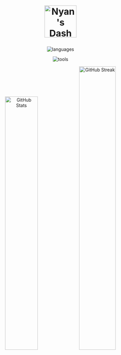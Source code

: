 <h1 align="center">
  <p></p>
  <img src="assets/nyansdash.png" alt="Nyan's Dash" width="100" align="center">
  <p></p>
</h1>

<p align="center">
    <img src="https://skillicons.dev/icons?i=python,nodejs,ts,js,html,css,bash,lua" alt="languages"/>
</p>
<p align="center">
    <img src="https://skillicons.dev/icons?i=docker,linux,aws,django,nextjs,postgres,redis,cloudflare" alt="tools"/>
</p>

<p align="center">
  <picture>
    <source
      srcset="https://github-readme-stats.vercel.app/api?username=hvjg2578&theme=dark&show_icons=true&hide_border=true&count_private=true"
      media="(prefers-color-scheme: dark)"
    />
    <source
      srcset="https://github-readme-stats.vercel.app/api?username=hvjg2578&theme=vue&show_icons=true&hide_border=true&count_private=true"
      media="(prefers-color-scheme: light), (prefers-color-scheme: no-preference)"
    />
    <img
      src="https://github-readme-stats.vercel.app/api?username=hvjg2578&theme=dark&show_icons=true&hide_border=true&count_private=true"
      width="45%" alt="GitHub Stats"
    />
  </picture>
  <picture>
    <source
      srcset="https://git-hub-streak-stats.vercel.app/?user=hvjg2578&theme=dark&hide_border=true"
      media="(prefers-color-scheme: dark)"
    />
    <source
      srcset="https://git-hub-streak-stats.vercel.app/?user=hvjg2578&theme=vue&hide_border=true"
      media="(prefers-color-scheme: light), (prefers-color-scheme: no-preference)"
    />
    <img
      src="https://git-hub-streak-stats.vercel.app/?user=hvjg2578&theme=vue&hide_border=true"
      width="47.6%" alt="GitHub Streak"
    />
  </picture>
</p>
